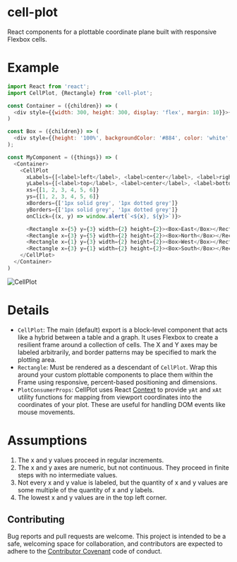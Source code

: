 # cell-plot

React components for a plottable coordinate plane built with responsive Flexbox cells.

# Example

```javascript
import React from 'react';
import CellPlot, {Rectangle} from 'cell-plot';

const Container = ({children}) => (
  <div style={{width: 300, height: 300, display: 'flex', margin: 10}}>{children}</div>
)

const Box = ({children}) => (
  <div style={{height: '100%', backgroundColor: '#884', color: 'white', opacity: 0.8}}>{children}</div>
);

const MyComponent = ({things}) => (
  <Container>
    <CellPlot
      xLabels={[<label>left</label>, <label>center</label>, <label>right</label>]}
      yLabels={[<label>top</label>, <label>center</label>, <label>bottom</label>]}
      xs={[1, 2, 3, 4, 5, 6]}
      ys={[1, 2, 3, 4, 5, 6]}
      xBorders={['1px solid grey', '1px dotted grey']}
      yBorders={['1px solid grey', '1px dotted grey']}
      onClick={(x, y) => window.alert(`<${x}, ${y}>`)}>

      <Rectangle x={5} y={3} width={2} height={2}><Box>East</Box></Rectangle>
      <Rectangle x={3} y={5} width={2} height={2}><Box>North</Box></Rectangle>
      <Rectangle x={1} y={3} width={2} height={2}><Box>West</Box></Rectangle>
      <Rectangle x={3} y={1} width={2} height={2}><Box>South</Box></Rectangle>
    </CellPlot>
  </Container>
)
```

![CellPlot](https://user-images.githubusercontent.com/4449/30896409-6d54129a-a305-11e7-9790-3391eb46c536.png)

# Details

* `CellPlot`: The main (default) export is a block-level component that acts like a hybrid between a table and a graph. It uses Flexbox to create a resilient frame around a collection of cells. The X and Y axes may be labeled arbitrarily, and border patterns may be specified to mark the plotting area.
* `Rectangle`: Must be rendered as a descendant of `CellPlot`. Wrap this around your custom plottable components to place them within the Frame using responsive, percent-based positioning and dimensions.
* `PlotConsumerProps`: CellPlot uses React [Context](https://facebook.github.io/react/docs/context.html) to provide `yAt` and `xAt` utility functions for mapping from viewport coordinates into the coordinates of your plot. These are useful for handling DOM events like mouse movements.

# Assumptions

1. The x and y values proceed in regular increments.
2. The x and y axes are numeric, but not continuous. They proceed in finite steps with no intermediate values.
3. Not every x and y value is labeled, but the quantity of x and y values are some multiple of the quantity of x and y labels.
4. The lowest x and y values are in the top left corner.

## Contributing

Bug reports and pull requests are welcome. This project is intended to be a safe, welcoming space for collaboration, and contributors are expected to adhere to the [Contributor Covenant](http://contributor-covenant.org) code of conduct.
